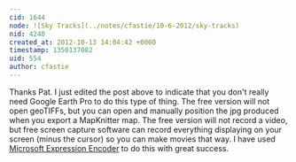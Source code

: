 ```yaml
---
cid: 1644
node: ![Sky Tracks](../notes/cfastie/10-6-2012/sky-tracks)
nid: 4240
created_at: 2012-10-13 14:04:42 +0000
timestamp: 1350137082
uid: 554
author: cfastie
---
```


Thanks Pat.  I just edited the post above to indicate that you don't really need Google Earth Pro to do this type of thing.  The free version will not open geoTIFFs, but you can open and manually position the jpg produced when you export a MapKnitter map. The free version will not record a video, but free screen capture software can record everything displaying on your screen (minus the cursor) so you can make movies that way. I have used [Microsoft Expression Encoder](http://www.microsoft.com/expression/products/Encoder4_Overview.aspx) to do this with great success.
